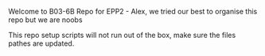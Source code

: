 Welcome to B03-6B Repo for EPP2 - Alex, we tried our best to organise this repo but we are noobs

This repo setup scripts will not run out of the box, make sure the files pathes are updated.
